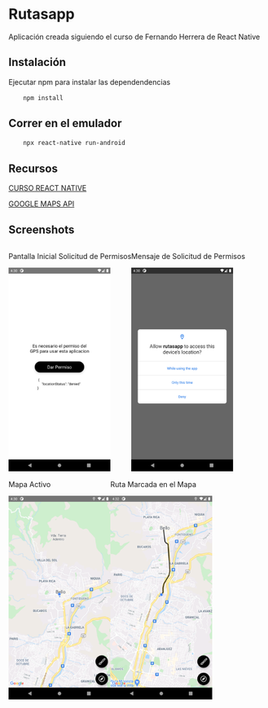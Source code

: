 # Rutasapp

Aplicación creada siguiendo el curso de Fernando Herrera de React Native

## Instalación

Ejecutar npm para instalar las dependendencias

```bash
    npm install
```

## Correr en el emulador

```bash
    npx react-native run-android
```

## Recursos
[CURSO REACT NATIVE](https://www.udemy.com/course/react-native-fh)

[GOOGLE MAPS API](https://developers.google.com/maps/documentation?hl=es)

## Screenshots

<div style="display:flex; flex-direction: row; flex-wrap: wrap">
    <div>
        <p>Pantalla Inicial Solicitud de Permisos</p>
        <img src="/screenshots/permisos-1.png" alt="Pantalla Inicial Solicitud de Permisos" width="200"/>
    </div>
    <div>
        <p>Mensaje de Solicitud de Permisos</p>
        <img src="/screenshots/permisos-2.png" alt="Mensaje de Solicitud de Permisos" width="200"/>
    </div>
    <div>
        <p>Mapa Activo</p>
        <img src="/screenshots/mapa-1.png" alt="Mapa Activo" width="200"/>
    </div>
    <div>
        <p>Ruta Marcada en el Mapa</p>
        <img src="/screenshots/mapa-2.png" alt="Ruta Marcada en el Mapa" width="200"/>
    </div>
<div>